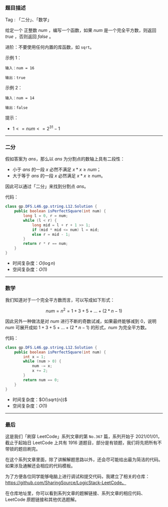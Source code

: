 ### 题目描述

Tag : 「二分」、「数学」

给定一个 正整数 $num$ ，编写一个函数，如果 $num$ 是一个完全平方数，则返回 $true$ ，否则返回 $false$ 。

进阶：不要使用任何内置的库函数，如 `sqrt`。

示例 1：
```
输入：num = 16

输出：true
```
示例 2：
```
输入：num = 14

输出：false
```


提示：
* $1 <= num <= 2^{31} - 1$

---

### 二分

假如答案为 $ans$，那么以 $ans$ 为分割点的数轴上具有二段性：

* 小于 $ans$ 的一段 $x$ 必然不满足 $x * x \geq num$；
* 大于等于 $ans$ 的一段 $x$ 必然满足 $x * x \geq num$。

因此可以通过「二分」来找到分割点 $ans$。

代码：
```Java
class gp.DFS.L46.gp.string.L12.Solution {
    public boolean isPerfectSquare(int num) {
        long l = 0, r = num;
        while (l < r) {
            long mid = l + r + 1 >> 1;
            if (mid * mid <= num) l = mid;
            else r = mid - 1;
        }
        return r * r == num;
    }
}
```
* 时间复杂度：$O(\log{n})$
* 空间复杂度：$O(1)$

---

### 数学 

我们知道对于一个完全平方数而言，可以写成如下形式：

$$
num = n^2 = 1 + 3 + 5 + ... + (2 * n - 1)
$$

因此另外一种做法是对 $num$ 进行不断的奇数试减，如果最终能够减到 $0$，说明 $num$ 可展开成如 $1+3+5+...+(2*n-1)$ 的形式，$num$ 为完全平方数。

代码：
```Java
class gp.DFS.L46.gp.string.L12.Solution {
    public boolean isPerfectSquare(int num) {
        int x = 1;
        while (num > 0) {
            num -= x;
            x += 2;
        }
        return num == 0;
    }
}
```
* 时间复杂度：$O(\sqrt{n})$
* 空间复杂度：$O(1)$

---

### 最后

这是我们「刷穿 LeetCode」系列文章的第 `No.367` 篇，系列开始于 2021/01/01，截止于起始日 LeetCode 上共有 1916 道题目，部分是有锁题，我们将先把所有不带锁的题目刷完。

在这个系列文章里面，除了讲解解题思路以外，还会尽可能给出最为简洁的代码。如果涉及通解还会相应的代码模板。

为了方便各位同学能够电脑上进行调试和提交代码，我建立了相关的仓库：https://github.com/SharingSource/LogicStack-LeetCode。

在仓库地址里，你可以看到系列文章的题解链接、系列文章的相应代码、LeetCode 原题链接和其他优选题解。

